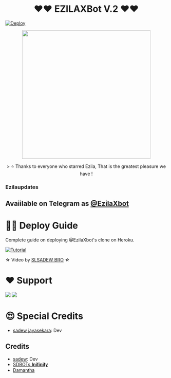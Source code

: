 <h1 align="center"><b> ❤️❤️  EZILAXBot V.2 ❤️❤️</b></h1>

[![Deploy](https://www.herokucdn.com/deploy/button.svg)](https://heroku.com/deploy?template=https://github.com/sadew451/EzilaXBot-V.2)
<p align="center"><a href="https://t.me/Ezila_Updates"><img src="https://telegra.ph/file/cbe204c499de7326250f1.jpg" width="400"></a></p>
<p align="center">
> ⭐️ Thanks to everyone who starred Ezila, That is the greatest pleasure we have !

### Ezilaupdates
## Avaiilable on Telegram as [@EzilaXbot](https://t.me/EzilaXbot)

# 🧙‍♀️ Deploy Guide
Complete guide on deploying @EzilaXbot's clone on Heroku.

[![Tutorial](https://yt-embed.herokuapp.com/embed?v=9vYgMk2k-dQ)](https://youtu.be/9vYgMk2k-dQ)

☆ Video by [SLSADEW BRO](https://www.youtube.com/channel/UCdSBUUQ1v0_IIElBR_1B72w) ☆

# ❤️ Support
<a href="https://t.me/Ezila_Support"><img src="https://img.shields.io/badge/Join-Telegram%20Channel-red.svg?logo=Telegram"></a>
<a href="https://t.me/Ezila_Updates"><img src="https://img.shields.io/badge/Join-Telegram%20Group-blue.svg?logo=telegram"></a>
 
 # 😍 Special Credits
 
 - [sadew jayasekara](https://github.com/sadew451): Dev

 
 ## Credits

- [sadew](https://github.com/sadew451): Dev
- [SDBOTs 𝐈𝐧𝐢𝐟𝐢𝐧𝐢𝐭𝐲](https://t.me/SDBOTs_inifinity)
- [Damantha](https://github.com/Damantha126)

